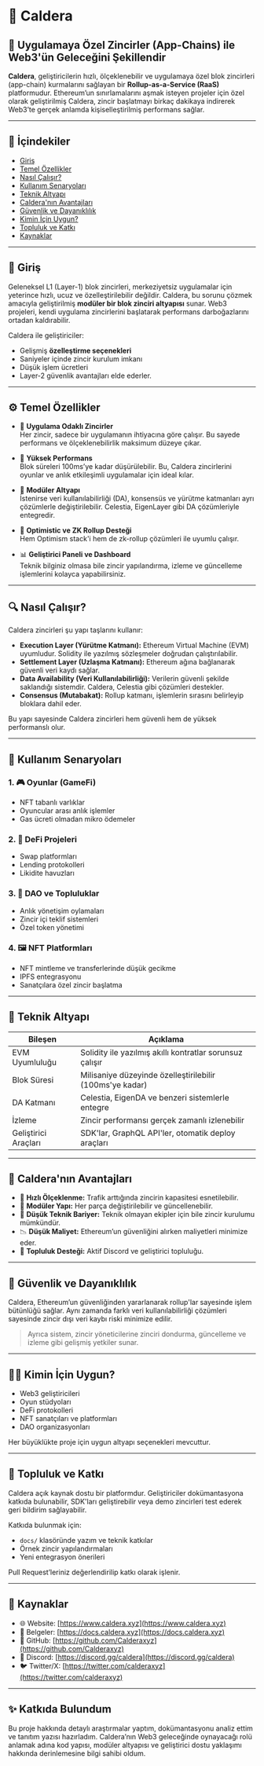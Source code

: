 # 🌋 Caldera

## 🚀 Uygulamaya Özel Zincirler (App-Chains) ile Web3'ün Geleceğini Şekillendir

**Caldera**, geliştiricilerin hızlı, ölçeklenebilir ve uygulamaya özel blok zincirleri (app-chain) kurmalarını sağlayan bir **Rollup-as-a-Service (RaaS)** platformudur. Ethereum’un sınırlamalarını aşmak isteyen projeler için özel olarak geliştirilmiş Caldera, zincir başlatmayı birkaç dakikaya indirerek Web3’te gerçek anlamda kişiselleştirilmiş performans sağlar.

---

## 📌 İçindekiler

- [Giriş](#giriş)
- [Temel Özellikler](#temel-özellikler)
- [Nasıl Çalışır?](#nasıl-çalışır)
- [Kullanım Senaryoları](#kullanım-senaryoları)
- [Teknik Altyapı](#teknik-altyapı)
- [Caldera'nın Avantajları](#calderanın-avantajları)
- [Güvenlik ve Dayanıklılık](#güvenlik-ve-dayanıklılık)
- [Kimin İçin Uygun?](#kimin-için-uygun)
- [Topluluk ve Katkı](#topluluk-ve-katkı)
- [Kaynaklar](#kaynaklar)

---

## 🎯 Giriş

Geleneksel L1 (Layer-1) blok zincirleri, merkeziyetsiz uygulamalar için yeterince hızlı, ucuz ve özelleştirilebilir değildir. Caldera, bu sorunu çözmek amacıyla geliştirilmiş **modüler bir blok zinciri altyapısı** sunar. Web3 projeleri, kendi uygulama zincirlerini başlatarak performans darboğazlarını ortadan kaldırabilir.

Caldera ile geliştiriciler:
- Gelişmiş **özelleştirme seçenekleri**
- Saniyeler içinde zincir kurulum imkanı
- Düşük işlem ücretleri
- Layer-2 güvenlik avantajları
elde ederler.

---

## ⚙️ Temel Özellikler

- 🔧 **Uygulama Odaklı Zincirler**  
  Her zincir, sadece bir uygulamanın ihtiyacına göre çalışır. Bu sayede performans ve ölçeklenebilirlik maksimum düzeye çıkar.

- 🚀 **Yüksek Performans**  
  Blok süreleri 100ms’ye kadar düşürülebilir. Bu, Caldera zincirlerini oyunlar ve anlık etkileşimli uygulamalar için ideal kılar.

- 🧱 **Modüler Altyapı**  
  İstenirse veri kullanılabilirliği (DA), konsensüs ve yürütme katmanları ayrı çözümlerle değiştirilebilir. Celestia, EigenLayer gibi DA çözümleriyle entegredir.

- 🧩 **Optimistic ve ZK Rollup Desteği**  
  Hem Optimism stack'i hem de zk-rollup çözümleri ile uyumlu çalışır.

- 📊 **Geliştirici Paneli ve Dashboard**  
  Teknik bilginiz olmasa bile zincir yapılandırma, izleme ve güncelleme işlemlerini kolayca yapabilirsiniz.

---

## 🔍 Nasıl Çalışır?

Caldera zincirleri şu yapı taşlarını kullanır:

- **Execution Layer (Yürütme Katmanı):** Ethereum Virtual Machine (EVM) uyumludur. Solidity ile yazılmış sözleşmeler doğrudan çalıştırılabilir.
- **Settlement Layer (Uzlaşma Katmanı):** Ethereum ağına bağlanarak güvenli veri kaydı sağlar.
- **Data Availability (Veri Kullanılabilirliği):** Verilerin güvenli şekilde saklandığı sistemdir. Caldera, Celestia gibi çözümleri destekler.
- **Consensus (Mutabakat):** Rollup katmanı, işlemlerin sırasını belirleyip bloklara dahil eder.

Bu yapı sayesinde Caldera zincirleri hem güvenli hem de yüksek performanslı olur.

---

## 🧠 Kullanım Senaryoları

### 1. 🎮 Oyunlar (GameFi)
- NFT tabanlı varlıklar
- Oyuncular arası anlık işlemler
- Gas ücreti olmadan mikro ödemeler

### 2. 💱 DeFi Projeleri
- Swap platformları
- Lending protokolleri
- Likidite havuzları

### 3. 🧬 DAO ve Topluluklar
- Anlık yönetişim oylamaları
- Zincir içi teklif sistemleri
- Özel token yönetimi

### 4. 🖼️ NFT Platformları
- NFT mintleme ve transferlerinde düşük gecikme
- IPFS entegrasyonu
- Sanatçılara özel zincir başlatma

---

## 🧱 Teknik Altyapı

| Bileşen         | Açıklama |
|----------------|----------|
| EVM Uyumluluğu | Solidity ile yazılmış akıllı kontratlar sorunsuz çalışır |
| Blok Süresi     | Milisaniye düzeyinde özelleştirilebilir (100ms'ye kadar) |
| DA Katmanı     | Celestia, EigenDA ve benzeri sistemlerle entegre |
| İzleme         | Zincir performansı gerçek zamanlı izlenebilir |
| Geliştirici Araçları | SDK'lar, GraphQL API'ler, otomatik deploy araçları |

---

## 🌟 Caldera'nın Avantajları

- 🔄 **Hızlı Ölçeklenme:** Trafik arttığında zincirin kapasitesi esnetilebilir.
- 🧩 **Modüler Yapı:** Her parça değiştirilebilir ve güncellenebilir.
- 🧠 **Düşük Teknik Bariyer:** Teknik olmayan ekipler için bile zincir kurulumu mümkündür.
- 📉 **Düşük Maliyet:** Ethereum’un güvenliğini alırken maliyetleri minimize eder.
- 💬 **Topluluk Desteği:** Aktif Discord ve geliştirici topluluğu.

---

## 🔐 Güvenlik ve Dayanıklılık

Caldera, Ethereum’un güvenliğinden yararlanarak rollup'lar sayesinde işlem bütünlüğü sağlar. Aynı zamanda farklı veri kullanılabilirliği çözümleri sayesinde zincir dışı veri kaybı riski minimize edilir.

> Ayrıca sistem, zincir yöneticilerine zinciri dondurma, güncelleme ve izleme gibi gelişmiş yetkiler sunar.

---

## 🧑‍💻 Kimin İçin Uygun?

- Web3 geliştiricileri
- Oyun stüdyoları
- DeFi protokolleri
- NFT sanatçıları ve platformları
- DAO organizasyonları

Her büyüklükte proje için uygun altyapı seçenekleri mevcuttur.

---

## 🤝 Topluluk ve Katkı

Caldera açık kaynak dostu bir platformdur. Geliştiriciler dokümantasyona katkıda bulunabilir, SDK'ları geliştirebilir veya demo zincirleri test ederek geri bildirim sağlayabilir.

Katkıda bulunmak için:
- `docs/` klasöründe yazım ve teknik katkılar
- Örnek zincir yapılandırmaları
- Yeni entegrasyon önerileri

Pull Request’leriniz değerlendirilip katkı olarak işlenir.

---

## 🔗 Kaynaklar

- 🌐 Website: [https://www.caldera.xyz](https://www.caldera.xyz)
- 📖 Belgeler: [https://docs.caldera.xyz](https://docs.caldera.xyz)
- 🧠 GitHub: [https://github.com/Calderaxyz](https://github.com/Calderaxyz)
- 💬 Discord: [https://discord.gg/caldera](https://discord.gg/caldera)
- 🐦 Twitter/X: [https://twitter.com/calderaxyz](https://twitter.com/calderaxyz)

---

## ✨ Katkıda Bulundum

Bu proje hakkında detaylı araştırmalar yaptım, dokümantasyonu analiz ettim ve tanıtım yazısı hazırladım. Caldera’nın Web3 geleceğinde oynayacağı rolü anlamak adına kod yapısı, modüler altyapısı ve geliştirici dostu yaklaşımı hakkında derinlemesine bilgi sahibi oldum.

